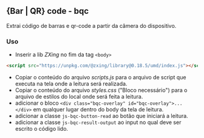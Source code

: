 ## {Bar | QR} code - bqc

Extrai código de barras e qr-code a partir da câmera do dispositivo.

### Uso

- Inserir a lib _ZXing_ no fim da tag `<body>`

```html
<script src="https://unpkg.com/@zxing/library@0.18.5/umd/index.js"></script>
```

- Copiar o conteúdo do arquivo _scripts.js_ para o arquivo de script que executa na tela
  onde a leitura será realizada.
- Copiar o conteúdo do arquivo _styles.css_ ("Bloco necessário") para o arquivo de estilos do local onde será feita a leitura.
- adicionar o bloco `<div class="bqc-overlay" id="bqc-overlay">...</div>` em qualquer lugar dentro do body da tela de leitura.
- adicionar a classe `js-bqc-button-read` ao botão que iniciará a leitura.
- adicionar a classe `js-bqc-result-output` ao input no qual deve ser escrito o código lido.
